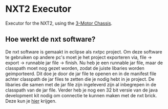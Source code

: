 # NXT2 Executor
Executor for the NXT2, using the [3-Motor Chassis](http://nxtprograms.com/NXT2/3-motor_chassis/steps.html).

## Hoe werkt de nxt software?
De nxt software is gemaakt in eclipse als nxtpc project.
Om deze software te gebruiken op andere pc's moet je het project exporteren via,
file -> export -> runnable jar file -> finish.
Nu heb je een runnable jar file,
maar de classpath moet nog gezet worden, zodat de juiste libaries worden geimporteerd.
Dit doe je door de jar file te openen en in de manifest file achter classpath de jar files te zetten die je nodig hebt in je project. De libaries die samen met de jar file zijn ingeleverd zijn al inbegrepen in de classpath van de jar file. Verder heb je nog een 32 bit versie van de java development kit nodig om connectie te kunnen maken met de nxt brick. Deze kun je [hier](http://www.oracle.com/technetwork/java/javase/downloads/jdk8-downloads-2133151.html) krijgen.
